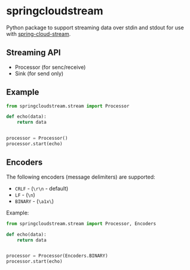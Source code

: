 # springcloudstream
Python package to support streaming data over stdin and stdout for use with [spring-cloud-stream](http://cloud.spring.io/spring-cloud-stream/).

## Streaming API

* Processor (for senc/receive)
* Sink (for send only)

## Example

```python
from springcloudstream.stream import Processor

def echo(data):
    return data


processor = Processor()
processor.start(echo)

```

## Encoders

The following encoders (message delimiters) are supported: 

* `CRLF` - (`\r\n` - default)
* `LF` - (`\n`)
* `BINARY` -  (`\a1x\`) 

Example: 

```python
from springcloudstream.stream import Processor, Encoders

def echo(data):
    return data


processor = Processor(Encoders.BINARY)
processor.start(echo)
